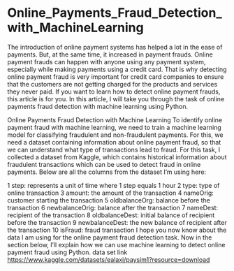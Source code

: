 # Online_Payments_Fraud_Detection_with_MachineLearning

The introduction of online payment systems has helped a lot in the ease of payments. But, at the same time, it increased in payment frauds. Online payment frauds can happen with anyone using any payment system, especially while making payments using a credit card. That is why detecting online payment fraud is very important for credit card companies to ensure that the customers are not getting charged for the products and services they never paid. If you want to learn how to detect online payment frauds, this article is for you. In this article, I will take you through the task of online payments fraud detection with machine learning using Python.

Online Payments Fraud Detection with Machine Learning
To identify online payment fraud with machine learning, we need to train a machine learning model for classifying fraudulent and non-fraudulent payments. For this, we need a dataset containing information about online payment fraud, so that we can understand what type of transactions lead to fraud. For this task, I collected a dataset from Kaggle, which contains historical information about fraudulent transactions which can be used to detect fraud in online payments. Below are all the columns from the dataset I’m using here:

1 step: represents a unit of time where 1 step equals 1 hour
2 type: type of online transaction
3 amount: the amount of the transaction
4 nameOrig: customer starting the transaction
5 oldbalanceOrg: balance before the transaction
6 newbalanceOrig: balance after the transaction
7 nameDest: recipient of the transaction
8 oldbalanceDest: initial balance of recipient before the transaction
9 newbalanceDest: the new balance of recipient after the transaction
10 isFraud: fraud transaction
I hope you now know about the data I am using for the online payment fraud detection task. Now in the section below, I’ll explain how we can use machine learning to detect online payment fraud using Python.
data set link
https://www.kaggle.com/datasets/ealaxi/paysim1?resource=download
